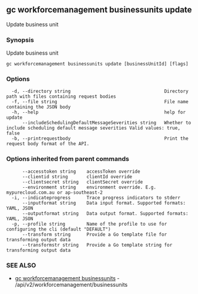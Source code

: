 ## gc workforcemanagement businessunits update

Update business unit

### Synopsis

Update business unit

```
gc workforcemanagement businessunits update [businessUnitId] [flags]
```

### Options

```
  -d, --directory string                                   Directory path with files containing request bodies
  -f, --file string                                        File name containing the JSON body
  -h, --help                                               help for update
      --includeSchedulingDefaultMessageSeverities string   Whether to include scheduling default message severities Valid values: true, false
  -b, --printrequestbody                                   Print the request body format of the API.
```

### Options inherited from parent commands

```
      --accesstoken string    accessToken override
      --clientid string       clientId override
      --clientsecret string   clientSecret override
      --environment string    environment override. E.g. mypurecloud.com.au or ap-southeast-2
  -i, --indicateprogress      Trace progress indicators to stderr
      --inputformat string    Data input format. Supported formats: YAML, JSON
      --outputformat string   Data output format. Supported formats: YAML, JSON
  -p, --profile string        Name of the profile to use for configuring the cli (default "DEFAULT")
      --transform string      Provide a Go template file for transforming output data
      --transformstr string   Provide a Go template string for transforming output data
```

### SEE ALSO

* [gc workforcemanagement businessunits](gc_workforcemanagement_businessunits.html)	 - /api/v2/workforcemanagement/businessunits


